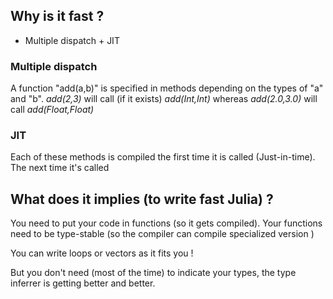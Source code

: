 ## Why is it fast ?

- Multiple dispatch + JIT

### Multiple dispatch

A function "add(a,b)" is specified in methods depending on the types of "a" and "b".
*add(2,3)* will call (if it exists) *add(Int,Int)* whereas *add(2.0,3.0)* will call *add(Float,Float)*

### JIT
Each of these methods is compiled the first time it is called (Just-in-time). The next time it's called



## What does it implies (to write fast Julia) ?

You need to put your code in functions (so it gets compiled).
Your functions need to be type-stable (so the compiler can compile specialized version )

You can write loops or vectors as it fits you !

But you don't need (most of the time) to indicate your types, the type inferrer is getting better and better.
